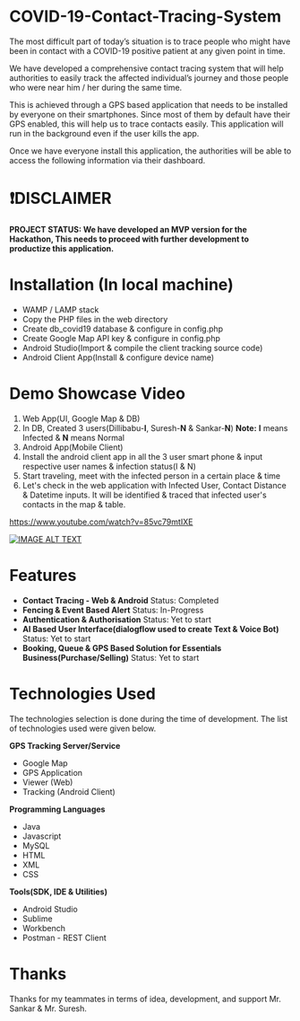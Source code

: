 # COVID-19-Contact-Tracing-System
The most difficult part of today’s  situation is to trace people who  might have been in contact with a COVID-19 positive patient at any  given point in time.

We have developed a  comprehensive contact tracing  system that will help authorities to easily track the affected  individual’s journey and those  people who were near him / her  during the same time.

This is achieved through a GPS based  application that needs to be installed by  everyone on their smartphones. Since most  of them by default have their GPS enabled,  this will help us to trace contacts easily. This  application will run in the background even  if the user kills the app.

Once we have everyone install this  application, the authorities will be able to  access the following information via their  dashboard.

# ❗️**DISCLAIMER**
**PROJECT STATUS: We have developed an MVP version for the Hackathon, This needs to proceed with further development to productize this application.**

# Installation (In local machine)
- WAMP / LAMP stack
- Copy the PHP files in the web directory
- Create db_covid19 database & configure in config.php
- Create Google Map API key & configure in config.php
- Android Studio(Import & compile the client tracking source code)
- Android Client App(Install & configure device name)

# Demo Showcase Video
1) Web App(UI, Google Map & DB)
2) In DB, Created 3 users(Dillibabu-**I**, Suresh-**N** & Sankar-**N**)  **Note:** **I** means Infected & **N** means Normal
3) Android App(Mobile Client)
4) Install the android client app in all the 3 user smart phone & input respective user names & infection status(I & N)
5) Start traveling, meet with the infected person in a certain place & time
6) Let's check in the web application with Infected User, Contact Distance & Datetime inputs. It will be identified & traced that infected user's contacts in the map & table.


https://www.youtube.com/watch?v=85vc79mtIXE

[![IMAGE ALT TEXT](http://i3.ytimg.com/vi/85vc79mtIXE/hqdefault.jpg)](http://www.youtube.com/watch?v=85vc79mtIXE "COVID-19 Contact Tracing System")

# Features
* **Contact Tracing - Web & Android** Status: Completed
* **Fencing & Event Based Alert** Status: In-Progress
* **Authentication & Authorisation** Status: Yet to start
* **AI Based User Interface(dialogflow used to create Text & Voice Bot)** Status: Yet to start
* **Booking, Queue & GPS Based Solution for Essentials Business(Purchase/Selling)** Status: Yet to start

# Technologies Used

The technologies selection is done during the time of development. The list of technologies used were given below.

**GPS Tracking Server/Service**
- Google Map
- GPS Application
- Viewer (Web)
- Tracking (Android Client)

**Programming Languages**
- Java
- Javascript
- MySQL
- HTML
- XML
- CSS

**Tools(SDK, IDE & Utilities)**
- Android Studio
- Sublime
- Workbench
- Postman - REST Client

# Thanks
Thanks for my teammates in terms of idea, development, and support Mr. Sankar & Mr. Suresh.
